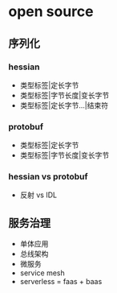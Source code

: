 # open source

## 序列化

### hessian

- 类型标签|定长字节
- 类型标签|字节长度|变长字节
- 类型标签|定长字节...|结束符

### protobuf

- 类型标签|定长字节
- 类型标签|字节长度|变长字节

### hessian vs protobuf

- 反射 vs IDL

## 服务治理

- 单体应用
- 总线架构
- 微服务
- service mesh
- serverless = faas + baas
